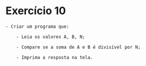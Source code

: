 # Exercício 10

    - Criar um programa que:

        - Leia os valores A, B, N;
        
        - Compare se a soma de A e B é divisível por N;
        
        - Imprima a resposta na tela.